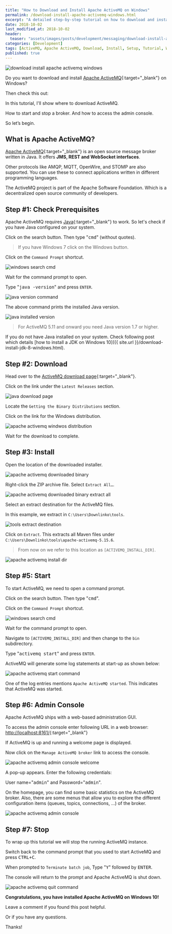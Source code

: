 ```yaml
---
title: "How to Download and Install Apache ActiveMQ on Windows"
permalink: /download-install-apache-activemq-windows.html
excerpt: "A detailed step-by-step tutorial on how to download and install Apache ActiveMQ on Windows 10."
date: 2018-10-02
last_modified_at: 2018-10-02
header:
  teaser: "assets/images/posts/development/messaging/download-install-apache-activemq-windows.png"
categories: [Development]
tags: [ActiveMQ, Apache ActiveMQ, Download, Install, Setup, Tutorial, Windows]
published: true
---
```


<img src="{{ site.url }}/assets/images/posts/development/messaging/download-install-apache-activemq-windows.png" alt="download install apache activemq windows" class="align-right title-image">

Do you want to download and install [Apache ActiveMQ](http://activemq.apache.org/){:target="_blank"} on Windows?

Then check this out:

In this tutorial, I'll show where to download ActiveMQ.

How to start and stop a broker. And how to access the admin console.

So let’s begin.

## What is Apache ActiveMQ?

[Apache ActiveMQ](https://en.wikipedia.org/wiki/Apache_ActiveMQ){:target="_blank"} is an open source message broker written in Java. It offers **JMS, REST and WebSocket interfaces**.

Other protocols like AMQP, MQTT, OpenWire, and STOMP are also supported. You can use these to connect applications written in different programming languages.

The ActiveMQ project is part of the Apache Software Foundation. Which is a decentralized open source community of developers.

## Step #1: Check Prerequisites

Apache ActiveMQ requires [Java](http://www.oracle.com/technetwork/java/javase/downloads/index.html){:target="_blank"} to work. So let's check if you have Java configured on your system.

Click on the search button. Then type "<kbd>cmd</kbd>" (without quotes).

> If you have Windows 7 click on the Windows button.

Click on the `Command Prompt` shortcut.

<img src="{{ site.url }}/assets/images/posts/development/windows-search-cmd.png" alt="windows search cmd">

Wait for the command prompt to open.

Type "<kbd>java -version</kbd>" and press `ENTER`.

<img src="{{ site.url }}/assets/images/posts/development/java-version-command.png" alt="java version command">

The above command prints the installed Java version.

<img src="{{ site.url }}/assets/images/posts/development/java-installed-version.png" alt="java installed version">

> For ActiveMQ 5.11 and onward you need Java version 1.7 or higher.

If you do not have Java installed on your system. Check following post which details [how to install a JDK on Windows 10]({{ site.url }}/download-install-jdk-8-windows.html).

## Step #2: Download

Head over to the [ActiveMQ download page](http://activemq.apache.org/download.html){:target="_blank"}.

Click on the link under the `Latest Releases` section.

<img src="{{ site.url }}/assets/images/posts/development/messaging/apache-activemq-download-page.png" alt="java download page">

Locate the `Getting the Binary Distributions` section.

Click on the link for the Windows distribution.

<img src="{{ site.url }}/assets/images/posts/development/messaging/apache-activemq-windwos-distribution.png" alt="apache activemq windwos distribution">

Wait for the download to complete.

## Step #3: Install

Open the location of the downloaded installer.

<img src="{{ site.url }}/assets/images/posts/development/messaging/apache-activemq-downloaded-binary.png" alt="apache activemq downloaded binary">

Right-click the ZIP archive file. Select `Extract All…`.

<img src="{{ site.url }}/assets/images/posts/development/messaging/apache-activemq-downloaded-binary-extract-all.png" alt="apache activemq downloaded binary extract all">

Select an extract destination for the ActiveMQ files.

In this example, we extract in `C:\Users\Downlinko\tools`.

<img src="{{ site.url }}/assets/images/posts/development/tools-extract-destination.png" alt="tools extract destination">

Click on `Extract`. This extracts all Maven files under `C:\Users\Downlinko\tools\apache-activemq-5.15.6`.

> From now on we refer to this location as `[ACTIVEMQ_INSTALL_DIR]`.

<img src="{{ site.url }}/assets/images/posts/development/messaging/apache-activemq-install-dir.png" alt="apache activemq install dir">

## Step #5: Start

To start ActiveMQ, we need to open a command prompt.

Click on the search button. Then type "<kbd>cmd</kbd>".

Click on the `Command Prompt` shortcut.

<img src="{{ site.url }}/assets/images/posts/development/windows-search-cmd.png" alt="windows search cmd">

Wait for the command prompt to open.

Navigate to `[ACTIVEMQ_INSTALL_DIR]` and then change to the `bin` subdirectory.

Type "<kbd>activemq start</kbd>" and press `ENTER`.

ActiveMQ will generate some log statements at start-up as shown below:

<img src="{{ site.url }}/assets/images/posts/development/messaging/apache-activemq-start-command.png" alt="apache activemq start command">

One of the log entries mentions `Apache ActiveMQ started`. This indicates that ActiveMQ was started.

## Step #6: Admin Console

Apache ActiveMQ ships with a web-based administration GUI.

To access the admin console enter following URL in a web browser: [http://localhost:8161/](http://localhost:8161/){:target="_blank"}

If ActiveMQ is up and running a welcome page is displayed.

Now click on the `Manage ActiveMQ broker` link to access the console.

<img src="{{ site.url }}/assets/images/posts/development/messaging/apache-activemq-admin-console-welcome.png" alt="apache activemq admin console welcome">

A pop-up appears. Enter the following credentials:

User name="<kbd>admin</kbd>" and Password="<kbd>admin</kbd>".

On the homepage, you can find some basic statistics on the ActiveMQ broker. Also, there are some menus that allow you to explore the different configuration items (queues, topics, connections, …) of the broker.

<img src="{{ site.url }}/assets/images/posts/development/messaging/apache-activemq-admin-console.png" alt="apache activemq admin console">

## Step #7: Stop

To wrap up this tutorial we will stop the running ActiveMQ instance.

Switch back to the command prompt that you used to start ActiveMQ and press <kbd>CTRL+C</kbd>.

When prompted to `Terminate batch job`, Type "<kbd>Y</kbd>" followed by <kbd>ENTER</kbd>.

The console will return to the prompt and Apache ActiveMQ is shut down.

<img src="{{ site.url }}/assets/images/posts/development/messaging/apache-activemq-quit-command.png" alt="apache activemq quit command">

**Congratulations, you have installed Apache ActiveMQ on Windows 10!**

Leave a comment if you found this post helpful.

Or if you have any questions.

Thanks!
